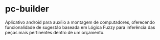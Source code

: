 # pc-builder

Aplicativo android para auxílio a montagem de computadores, oferecendo funcionalidade de sugestão baseada em Lógica Fuzzy para inferência das peças mais pertinentes dentro de um orçamento.
